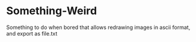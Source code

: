 ﻿# Something-Weird
Something to do when bored that allows redrawing images in ascii format, and export as file.txt
